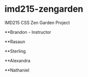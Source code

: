 imd215-zengarden
================

IMD215 CSS Zen Garden Project

**Brandon - Instructor

**Rasaun

**Sterling

**Alexandra

**Nathaniel
